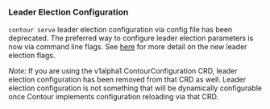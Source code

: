 ### Leader Election Configuration

`contour serve` leader election configuration via config file has been deprecated.
The preferred way to configure leader election parameters is now via command line flags.
See [here](https://projectcontour.io/docs/v1.20.0/configuration/#serve-flags) for more detail on the new leader election flags.

*Note:* If you are using the v1alpha1 ContourConfiguration CRD, leader election configuration has been removed from that CRD as well.
Leader election configuration is not something that will be dynamically configurable once Contour implements configuration reloading via that CRD.
